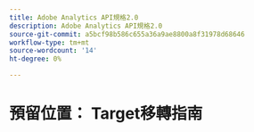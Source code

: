 ```yaml
---
title: Adobe Analytics API規格2.0
description: Adobe Analytics API規格2.0
source-git-commit: a5bcf98b586c655a36a9ae8800a8f31978d68646
workflow-type: tm+mt
source-wordcount: '14'
ht-degree: 0%

---
```



# 預留位置： Target移轉指南
